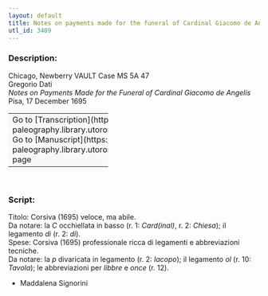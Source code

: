 ```yaml
---
layout: default
title: Notes on payments made for the funeral of Cardinal Giacomo de Angelis
utl_id: 3409
---
```


### Description:

Chicago, Newberry VAULT Case MS 5A 47<br>
Gregorio Dati<br>
_Notes on Payments Made for the Funeral of Cardinal Giacomo de Angelis_<br>
Pisa, 17 December 1695

<table border="0.5" cellpadding="1" cellspacing="1" style="width: 200px; background-color:#F8F8F8;"><tbody><tr><td>Go to [Transcription](https://italian-paleography.library.utoronto.ca/content/transcript_IP_067)<br>
Go to [Manuscript](https://italian-paleography.library.utoronto.ca/islandora/object/italianpaleography%3AIP_067) page</td></tr></tbody></table> 

### Script:

Titolo: Corsiva (1695) veloce, ma abile.<br>
Da notare: la _C_ occhiellata in basso (r. 1: _Card(inal)_, r. 2: _Chiesa_); il legamento _di_ (r. 2: _di_).<br>
Spese: Corsiva (1695) professionale ricca di legamenti e abbreviazioni tecniche.<br>
Da notare: la _p_ divaricata in legamento (r. 2: _Iacopo_); il legamento _ol_ (r. 10: _Tavola_); le abbreviazioni per _libbre_ e _once_ (r. 12).<br>
- Maddalena Signorini

